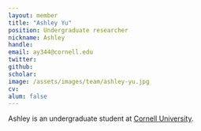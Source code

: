 ```yaml
---
layout: member
title: "Ashley Yu"
position: Undergraduate researcher
nickname: Ashley
handle: 
email: ay344@cornell.edu
twitter: 
github: 
scholar: 
image: /assets/images/team/ashley-yu.jpg
cv: 
alum: false
---
```

Ashley is an undergraduate student at [Cornell University].

[Cornell University]: https://www.cornell.edu/
